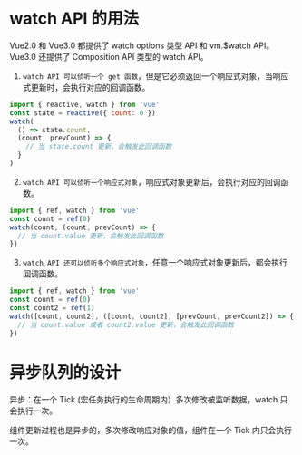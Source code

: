 # watch API 的用法

Vue2.0 和 Vue3.0 都提供了 watch options 类型 API 和 vm.$watch API。 Vue3.0 还提供了 Composition API 类型的 watch API。

1. `watch API 可以侦听一个 get 函数`，但是它必须返回一个响应式对象，当响应式更新时，会执行对应的回调函数。

```js
import { reactive, watch } from 'vue'
const state = reactive({ count: 0 })
watch(
  () => state.count,
  (count, prevCount) => {
    // 当 state.count 更新，会触发此回调函数
  }
)
```

2. `watch API 可以侦听一个响应式对象`，响应式对象更新后，会执行对应的回调函数。

```js
import { ref, watch } from 'vue'
const count = ref(0)
watch(count, (count, prevCount) => {
  // 当 count.value 更新，会触发此回调函数
})
```

3. `watch API 还可以侦听多个响应式对象`，任意一个响应式对象更新后，都会执行回调函数。

```js
import { ref, watch } from 'vue'
const count = ref(0)
const count2 = ref(1)
watch([count, count2], ([count, count2], [prevCount, prevCount2]) => {
  // 当 count.value 或者 count2.value 更新，会触发此回调函数
})
```

# 异步队列的设计

异步：在一个 Tick (宏任务执行的生命周期内）多次修改被监听数据，watch 只会执行一次。

组件更新过程也是异步的，多次修改响应对象的值，组件在一个 Tick 内只会执行一次。
